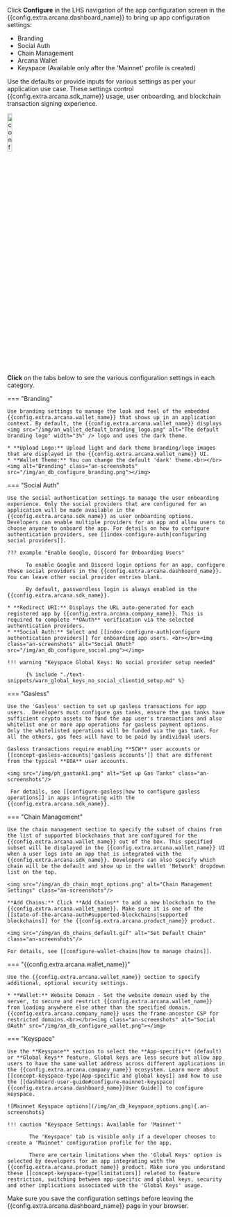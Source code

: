 Click **Configure** in the LHS navigation of the app configuration screen in the {{config.extra.arcana.dashboard_name}} to bring up app configuration settings:

* Branding
* Social Auth 
* Chain Management
* Arcana Wallet
* Keyspace (Available only after the 'Mainnet' profile is created)

Use the defaults or provide inputs for various settings as per your application use case. These settings control {{config.extra.arcana.sdk_name}} usage, user onboarding, and blockchain transaction signing experience.

<img class="an-screenshots-noeffects" src="/img/an_db_configure_details.png" alt="config details" width="15%"/>

**Click** on the tabs below to see the various configuration settings in each category.

=== "Branding"

    Use branding settings to manage the look and feel of the embedded {{config.extra.arcana.wallet_name}} that shows up in an application context. By default, the {{config.extra.arcana.wallet_name}} displays <img src="/img/an_wallet_default_branding_logo.png" alt="The default branding logo" width="3%" /> logo and uses the dark theme.

    * **Upload Logo:** Upload light and dark theme branding/logo images that are displayed in the {{config.extra.arcana.wallet_name}} UI.
    * **Wallet Theme:** You can change the default 'dark' theme.<br></br><img alt="Branding" class="an-screenshots" src="/img/an_db_configure_branding.png"></img>

=== "Social Auth"

    Use the social authentication settings to manage the user onboarding experience. Only the social providers that are configured for an application will be made available in the {{config.extra.arcana.sdk_name}} as user onboarding options. Developers can enable multiple providers for an app and allow users to choose anyone to onboard the app. For details on how to configure authentication providers, see [[index-configure-auth|configuring social providers]].

    ??? example "Enable Google, Discord for Onboarding Users"
    
          To enable Google and Discord login options for an app, configure these social providers in the {{config.extra.arcana.dashboard_name}}.  You can leave other social provider entries blank.

          By default, passwordless login is always enabled in the {{config.extra.arcana.sdk_name}}.
    
    * **Redirect URI:** Displays the URL auto-generated for each registered app by {{config.extra.arcana.company_name}}. This is required to complete **OAuth** verification via the selected authentication providers.
    * **Social Auth:** Select and [[index-configure-auth|configure authentication providers]] for onboarding app users. <br></br><img class="an-screenshots" alt="Social OAuth" src="/img/an_db_configure_social.png"></img>

    !!! warning "Keyspace Global Keys: No social provider setup needed"

          {% include "./text-snippets/warn_global_keys_no_social_clientid_setup.md" %}

=== "Gasless"

    Use the 'Gasless' section to set up gasless transactions for app users.  Developers must configure gas tanks, ensure the gas tanks have sufficient crypto assets to fund the app user's transactions and also whitelist one or more app operations for gasless payment options.  Only the whitelisted operations will be funded via the gas tank. For all the others, gas fees will have to be paid by individual users. 

    Gasless transactions require enabling **SCW** user accounts or [[concept-gasless-accounts|'gasless accounts']] that are different from the typical **EOA** user accounts.

    <img src="/img/ph_gastank1.png" alt="Set up Gas Tanks" class="an-screenshots"/>

     For details, see [[configure-gasless|how to configure gasless operations]] in apps integrating with the {{config.extra.arcana.sdk_name}}.

=== "Chain Management"

    Use the chain management section to specify the subset of chains from the list of supported blockchains that are configured for the {{config.extra.arcana.wallet_name}} out of the box. This specified subset will be displayed in the {{config.extra.arcana.wallet_name}} UI when a user logs into an app that is integrated with the {{config.extra.arcana.sdk_name}}. Developers can also specify which chain will be the default and show up in the wallet 'Network' dropdown list on the top.

    <img src="/img/an_db_chain_mngt_options.png" alt="Chain Management Settings" class="an-screenshots"/>

    **Add Chains:** Click **Add Chains** to add a new blockchain to the {{config.extra.arcana.wallet_name}}. Make sure it is one of the [[state-of-the-arcana-auth#supported-blockchains|supported blockchains]] for the {{config.extra.arcana.product_name}} product.

    <img src="/img/an_db_chains_default.gif" alt="Set Default Chain" class="an-screenshots"/>

    For details, see [[configure-wallet-chains|how to manage chains]].

=== "{{config.extra.arcana.wallet_name}}"

    Use the {{config.extra.arcana.wallet_name}} section to specify additional, optional security settings.

    * **Wallet:** Website Domain - Set the website domain used by the server, to secure and restrict {{config.extra.arcana.wallet_name}} from loading anywhere else other than the specified domain. {{config.extra.arcana.company_name}} uses the frame-ancestor CSP for restricted domains.<br></br><img class="an-screenshots" alt="Social OAuth" src="/img/an_db_configure_wallet.png"></img>

=== "Keyspace"

    Use the **Keyspace** section to select the **App-specific** (default) or **Global Keys** feature. Global keys are less secure but allow app users to have the same wallet address across different applications in the {{config.extra.arcana.company_name}} ecosystem. Learn more about [[concept-keyspace-type|App-specific and global keys]] and how to use the [[dashboard-user-guide#configure-mainnet-keyspace|{{config.extra.arcana.dashboard_name}}User Guide]] to configure keyspace.

    ![Mainnet Keyspace options](/img/an_db_keyspace_options.png){.an-screenshots}

    !!! caution "Keyspace Settings: Available for 'Mainnet'"

           The 'Keyspace' tab is visible only if a developer chooses to create a 'Mainnet' configuration profile for the app. 

           There are certain limitations when the 'Global Keys' option is selected by developers for an app integrating with the {{config.extra.arcana.product_name}} product. Make sure you understand these [[concept-keyspace-type|limitations]] related to feature restriction, switching between app-specific and global keys, security and other implications associated with the 'Global Keys' usage. 

Make sure you save the configuration settings before leaving the {{config.extra.arcana.dashboard_name}} page in your browser.